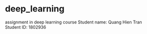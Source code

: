 # deep_learning
assignment in deep learning course
Student name: Quang Hien Tran
Student ID: 1802936
